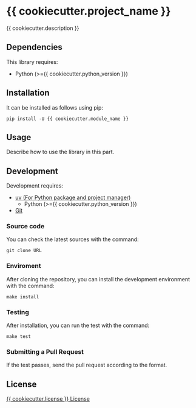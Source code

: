 # {{ cookiecutter.project_name }}

{{ cookiecutter.description }}

## Dependencies

This library requires:

- Python (>={{ cookiecutter.python_version }})

## Installation

It can be installed as follows using pip:

```shell
pip install -U {{ cookiecutter.module_name }}
```

## Usage

Describe how to use the library in this part.

## Development

Development requires:

- [uv (For Python package and project manager)](https://github.com/astral-sh/uv)
  - Python (>={{ cookiecutter.python_version }})
- [Git](https://git-scm.com/)

### Source code

You can check the latest sources with the command:

```shell
git clone URL
```

### Enviroment

After cloning the repository, you can install the development environment with the command:

```shell
make install
```

### Testing

After installation, you can run the test with the command:

```shell
make test
```

### Submitting a Pull Request

If the test passes, send the pull request according to the format.

## License

[{{ cookiecutter.license }} License](LICENSE)
